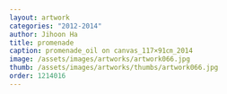 ```yaml
---
layout: artwork 
categories: "2012-2014" 
author: Jihoon Ha 
title: promenade 
caption: promenade_oil on canvas_117×91㎝_2014 
image: /assets/images/artworks/artwork066.jpg 
thumb: /assets/images/artworks/thumbs/artwork066.jpg 
order: 1214016 
---
```

